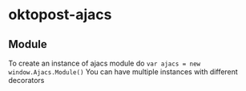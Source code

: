 # oktopost-ajacs
## Module

To create an instance of ajacs module do `var ajacs = new window.Ajacs.Module()`
You can have multiple instances with different decorators